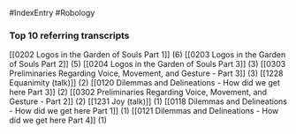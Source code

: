 #IndexEntry #Robology

### Top 10 referring transcripts
[[0202 Logos in the Garden of Souls Part 1]] (6)
[[0203 Logos in the Garden of Souls Part 2]] (5)
[[0204 Logos in the Garden of Souls Part 3]] (3)
[[0303 Preliminaries Regarding Voice, Movement, and Gesture - Part 3]] (3)
[[1228 Equanimity (talk)]] (2)
[[0120 Dilemmas and Delineations - How did we get here Part 3]] (2)
[[0302 Preliminaries Regarding Voice, Movement, and Gesture - Part 2]] (2)
[[1231 Joy (talk)]] (1)
[[0118 Dilemmas and Delineations - How did we get here Part 1]] (1)
[[0121 Dilemmas and Delineations - How did we get here Part 4]] (1)

